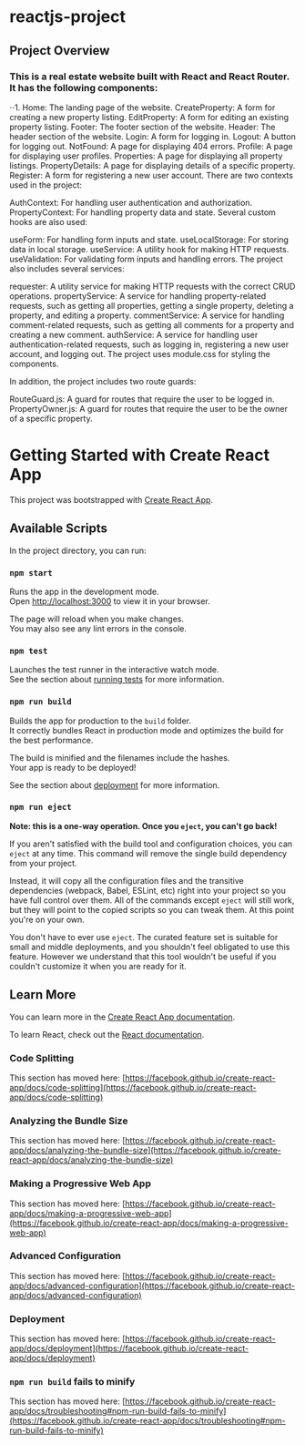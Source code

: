 # reactjs-project

## Project Overview
### This is a real estate website built with React and React Router. It has the following components:

⋅⋅1. Home: The landing page of the website.
CreateProperty: A form for creating a new property listing.
EditProperty: A form for editing an existing property listing.
Footer: The footer section of the website.
Header: The header section of the website.
Login: A form for logging in.
Logout: A button for logging out.
NotFound: A page for displaying 404 errors.
Profile: A page for displaying user profiles.
Properties: A page for displaying all property listings.
PropertyDetails: A page for displaying details of a specific property.
Register: A form for registering a new user account.
There are two contexts used in the project:

AuthContext: For handling user authentication and authorization.
PropertyContext: For handling property data and state.
Several custom hooks are also used:

useForm: For handling form inputs and state.
useLocalStorage: For storing data in local storage.
useService: A utility hook for making HTTP requests.
useValidation: For validating form inputs and handling errors.
The project also includes several services:

requester: A utility service for making HTTP requests with the correct CRUD operations.
propertyService: A service for handling property-related requests, such as getting all properties, getting a single property, deleting a property, and editing a property.
commentService: A service for handling comment-related requests, such as getting all comments for a property and creating a new comment.
authService: A service for handling user authentication-related requests, such as logging in, registering a new user account, and logging out.
The project uses module.css for styling the components.

In addition, the project includes two route guards:

RouteGuard.js: A guard for routes that require the user to be logged in.
PropertyOwner.js: A guard for routes that require the user to be the owner of a specific property.

# Getting Started with Create React App

This project was bootstrapped with [Create React App](https://github.com/facebook/create-react-app).

## Available Scripts

In the project directory, you can run:

### `npm start`

Runs the app in the development mode.\
Open [http://localhost:3000](http://localhost:3000) to view it in your browser.

The page will reload when you make changes.\
You may also see any lint errors in the console.

### `npm test`

Launches the test runner in the interactive watch mode.\
See the section about [running tests](https://facebook.github.io/create-react-app/docs/running-tests) for more information.

### `npm run build`

Builds the app for production to the `build` folder.\
It correctly bundles React in production mode and optimizes the build for the best performance.

The build is minified and the filenames include the hashes.\
Your app is ready to be deployed!

See the section about [deployment](https://facebook.github.io/create-react-app/docs/deployment) for more information.

### `npm run eject`

**Note: this is a one-way operation. Once you `eject`, you can't go back!**

If you aren't satisfied with the build tool and configuration choices, you can `eject` at any time. This command will remove the single build dependency from your project.

Instead, it will copy all the configuration files and the transitive dependencies (webpack, Babel, ESLint, etc) right into your project so you have full control over them. All of the commands except `eject` will still work, but they will point to the copied scripts so you can tweak them. At this point you're on your own.

You don't have to ever use `eject`. The curated feature set is suitable for small and middle deployments, and you shouldn't feel obligated to use this feature. However we understand that this tool wouldn't be useful if you couldn't customize it when you are ready for it.

## Learn More

You can learn more in the [Create React App documentation](https://facebook.github.io/create-react-app/docs/getting-started).

To learn React, check out the [React documentation](https://reactjs.org/).

### Code Splitting

This section has moved here: [https://facebook.github.io/create-react-app/docs/code-splitting](https://facebook.github.io/create-react-app/docs/code-splitting)

### Analyzing the Bundle Size

This section has moved here: [https://facebook.github.io/create-react-app/docs/analyzing-the-bundle-size](https://facebook.github.io/create-react-app/docs/analyzing-the-bundle-size)

### Making a Progressive Web App

This section has moved here: [https://facebook.github.io/create-react-app/docs/making-a-progressive-web-app](https://facebook.github.io/create-react-app/docs/making-a-progressive-web-app)

### Advanced Configuration

This section has moved here: [https://facebook.github.io/create-react-app/docs/advanced-configuration](https://facebook.github.io/create-react-app/docs/advanced-configuration)

### Deployment

This section has moved here: [https://facebook.github.io/create-react-app/docs/deployment](https://facebook.github.io/create-react-app/docs/deployment)

### `npm run build` fails to minify

This section has moved here: [https://facebook.github.io/create-react-app/docs/troubleshooting#npm-run-build-fails-to-minify](https://facebook.github.io/create-react-app/docs/troubleshooting#npm-run-build-fails-to-minify)
